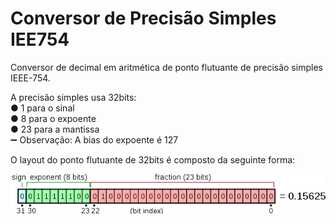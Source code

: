 <h1>Conversor de Precisão Simples IEE754</h1>

<p>
    Conversor de decimal em aritmética de ponto flutuante de precisão simples IEEE-754.
    <br>
</p>    
<p>
    <span>A precisão simples usa 32bits:</span> 
    <br>
    ● 1 para o sinal
    <br>
    ● 8 para o expoente
    <br>
    ● 23 para a mantissa
    <br>
    <span>➖ Observação: A bias do expoente é 127</span>
</p>

<p>
    O layout do ponto flutuante de 32bits é composto da seguinte forma:
</p>
<img src="src/img-representando-layout.png">




